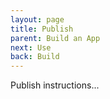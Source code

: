 ```yaml
---
layout: page
title: Publish
parent: Build an App
next: Use
back: Build
---
```

Publish instructions...
